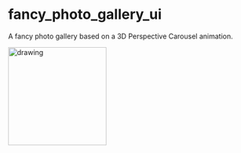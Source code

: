 # fancy_photo_gallery_ui

A fancy photo gallery based on a 3D Perspective Carousel animation.

 <img src="assets/demo/fancy_photo_gallery.gif" alt="drawing" width="200"/>
